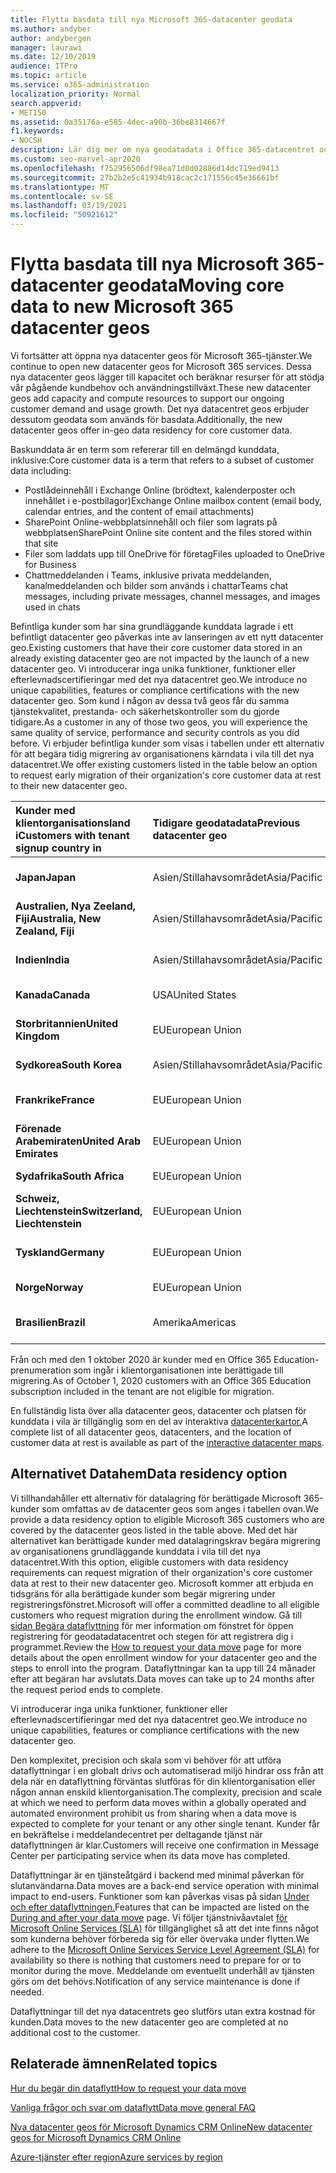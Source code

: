```yaml
---
title: Flytta basdata till nya Microsoft 365-datacenter geodata
ms.author: andyber
author: andybergen
manager: laurawi
ms.date: 12/10/2019
audience: ITPro
ms.topic: article
ms.service: o365-administration
localization_priority: Normal
search.appverid:
- MET150
ms.assetid: 0a35176a-e585-4dec-a90b-36be8314667f
f1.keywords:
- NOCSH
description: Lär dig mer om nya geodatadata i Office 365-datacentret och hur du använder alternativet som data ska lagras för att begära att dina kärndata flyttas till ett nytt geodatasystem.
ms.custom: seo-marvel-apr2020
ms.openlocfilehash: f752956506df98ea71d0d02886d14dc719ed9413
ms.sourcegitcommit: 27b2b2e5c41934b918cac2c171556c45e36661bf
ms.translationtype: MT
ms.contentlocale: sv-SE
ms.lasthandoff: 03/19/2021
ms.locfileid: "50921612"
---
```

# <a name="moving-core-data-to-new-microsoft-365-datacenter-geos"></a><span data-ttu-id="b4516-103">Flytta basdata till nya Microsoft 365-datacenter geodata</span><span class="sxs-lookup"><span data-stu-id="b4516-103">Moving core data to new Microsoft 365 datacenter geos</span></span>

<span data-ttu-id="b4516-104">Vi fortsätter att öppna nya datacenter geos för Microsoft 365-tjänster.</span><span class="sxs-lookup"><span data-stu-id="b4516-104">We continue to open new datacenter geos for Microsoft 365 services.</span></span> <span data-ttu-id="b4516-105">Dessa nya datacenter geos lägger till kapacitet och beräknar resurser för att stödja vår pågående kundbehov och användningstillväxt.</span><span class="sxs-lookup"><span data-stu-id="b4516-105">These new datacenter geos add capacity and compute resources to support our ongoing customer demand and usage growth.</span></span> <span data-ttu-id="b4516-106">Det nya datacentret geos erbjuder dessutom geodata som används för basdata.</span><span class="sxs-lookup"><span data-stu-id="b4516-106">Additionally, the new datacenter geos offer in-geo data residency for core customer data.</span></span> 

<span data-ttu-id="b4516-107">Baskunddata är en term som refererar till en delmängd kunddata, inklusive:</span><span class="sxs-lookup"><span data-stu-id="b4516-107">Core customer data is a term that refers to a subset of customer data including:</span></span> 
- <span data-ttu-id="b4516-108">Postlådeinnehåll i Exchange Online (brödtext, kalenderposter och innehållet i e-postbilagor)</span><span class="sxs-lookup"><span data-stu-id="b4516-108">Exchange Online mailbox content (email body, calendar entries, and the content of email attachments)</span></span>
- <span data-ttu-id="b4516-109">SharePoint Online-webbplatsinnehåll och filer som lagrats på webbplatsen</span><span class="sxs-lookup"><span data-stu-id="b4516-109">SharePoint Online site content and the files stored within that site</span></span>
- <span data-ttu-id="b4516-110">Filer som laddats upp till OneDrive för företag</span><span class="sxs-lookup"><span data-stu-id="b4516-110">Files uploaded to OneDrive for Business</span></span>
- <span data-ttu-id="b4516-111">Chattmeddelanden i Teams, inklusive privata meddelanden, kanalmeddelanden och bilder som används i chattar</span><span class="sxs-lookup"><span data-stu-id="b4516-111">Teams chat messages, including private messages, channel messages, and images used in chats</span></span>
  
<span data-ttu-id="b4516-112">Befintliga kunder som har sina grundläggande kunddata lagrade i ett befintligt datacenter geo påverkas inte av lanseringen av ett nytt datacenter geo.</span><span class="sxs-lookup"><span data-stu-id="b4516-112">Existing customers that have their core customer data stored in an already existing datacenter geo are not impacted by the launch of a new datacenter geo.</span></span> <span data-ttu-id="b4516-113">Vi introducerar inga unika funktioner, funktioner eller efterlevnadscertifieringar med det nya datacentret geo.</span><span class="sxs-lookup"><span data-stu-id="b4516-113">We introduce no unique capabilities, features or compliance certifications with the new datacenter geo.</span></span> <span data-ttu-id="b4516-114">Som kund i någon av dessa två geos får du samma tjänstekvalitet, prestanda- och säkerhetskontroller som du gjorde tidigare.</span><span class="sxs-lookup"><span data-stu-id="b4516-114">As a customer in any of those two geos, you will experience the same quality of service, performance and security controls as you did before.</span></span> <span data-ttu-id="b4516-115">Vi erbjuder befintliga kunder som visas i tabellen under ett alternativ för att begära tidig migrering av organisationens kärndata i vila till det nya datacentret.</span><span class="sxs-lookup"><span data-stu-id="b4516-115">We offer existing customers listed in the table below an option to request early migration of their organization's core customer data at rest to their new datacenter geo.</span></span>
  
|<span data-ttu-id="b4516-116">**Kunder med klientorganisationsland i**</span><span class="sxs-lookup"><span data-stu-id="b4516-116">**Customers with tenant signup country in**</span></span>|<span data-ttu-id="b4516-117">**Tidigare geodatadata**</span><span class="sxs-lookup"><span data-stu-id="b4516-117">**Previous datacenter geo**</span></span>|<span data-ttu-id="b4516-118">**Nytt datacenter geo**</span><span class="sxs-lookup"><span data-stu-id="b4516-118">**New datacenter geo**</span></span>|<span data-ttu-id="b4516-119">**Geo tillgängligt sedan**</span><span class="sxs-lookup"><span data-stu-id="b4516-119">**Geo available since**</span></span>|
|:-----|:-----|:-----|:-----|
|<span data-ttu-id="b4516-120">**Japan**</span><span class="sxs-lookup"><span data-stu-id="b4516-120">**Japan**</span></span>| <span data-ttu-id="b4516-121">Asien/Stillahavsområdet</span><span class="sxs-lookup"><span data-stu-id="b4516-121">Asia/Pacific</span></span> | <span data-ttu-id="b4516-122">Japan </span><span class="sxs-lookup"><span data-stu-id="b4516-122">Japan</span></span> | <span data-ttu-id="b4516-123">December 2014</span><span class="sxs-lookup"><span data-stu-id="b4516-123">December 2014</span></span> |
|<span data-ttu-id="b4516-124">**Australien, Nya Zeeland, Fiji**</span><span class="sxs-lookup"><span data-stu-id="b4516-124">**Australia, New Zealand, Fiji**</span></span>| <span data-ttu-id="b4516-125">Asien/Stillahavsområdet</span><span class="sxs-lookup"><span data-stu-id="b4516-125">Asia/Pacific</span></span> | <span data-ttu-id="b4516-126">Australien</span><span class="sxs-lookup"><span data-stu-id="b4516-126">Australia</span></span> | <span data-ttu-id="b4516-127">Mars 2015</span><span class="sxs-lookup"><span data-stu-id="b4516-127">March 2015</span></span> |
|<span data-ttu-id="b4516-128">**Indien**</span><span class="sxs-lookup"><span data-stu-id="b4516-128">**India**</span></span>| <span data-ttu-id="b4516-129">Asien/Stillahavsområdet</span><span class="sxs-lookup"><span data-stu-id="b4516-129">Asia/Pacific</span></span> | <span data-ttu-id="b4516-130">Indien</span><span class="sxs-lookup"><span data-stu-id="b4516-130">India</span></span> | <span data-ttu-id="b4516-131">Oktober 2015</span><span class="sxs-lookup"><span data-stu-id="b4516-131">October 2015</span></span> |
|<span data-ttu-id="b4516-132">**Kanada**</span><span class="sxs-lookup"><span data-stu-id="b4516-132">**Canada**</span></span>| <span data-ttu-id="b4516-133">USA</span><span class="sxs-lookup"><span data-stu-id="b4516-133">United States</span></span> | <span data-ttu-id="b4516-134">Kanada</span><span class="sxs-lookup"><span data-stu-id="b4516-134">Canada</span></span> | <span data-ttu-id="b4516-135">Maj 2016</span><span class="sxs-lookup"><span data-stu-id="b4516-135">May 2016</span></span> |
|<span data-ttu-id="b4516-136">**Storbritannien**</span><span class="sxs-lookup"><span data-stu-id="b4516-136">**United Kingdom**</span></span>| <span data-ttu-id="b4516-137">EU</span><span class="sxs-lookup"><span data-stu-id="b4516-137">European Union</span></span> | <span data-ttu-id="b4516-138">Storbritannien</span><span class="sxs-lookup"><span data-stu-id="b4516-138">United Kingdom</span></span> | <span data-ttu-id="b4516-139">September 2016</span><span class="sxs-lookup"><span data-stu-id="b4516-139">September 2016</span></span> |
|<span data-ttu-id="b4516-140">**Sydkorea**</span><span class="sxs-lookup"><span data-stu-id="b4516-140">**South Korea**</span></span>| <span data-ttu-id="b4516-141">Asien/Stillahavsområdet</span><span class="sxs-lookup"><span data-stu-id="b4516-141">Asia/Pacific</span></span> | <span data-ttu-id="b4516-142">Sydkorea</span><span class="sxs-lookup"><span data-stu-id="b4516-142">South Korea</span></span> | <span data-ttu-id="b4516-143">April 2017</span><span class="sxs-lookup"><span data-stu-id="b4516-143">April 2017</span></span> |
|<span data-ttu-id="b4516-144">**Frankrike**</span><span class="sxs-lookup"><span data-stu-id="b4516-144">**France**</span></span>| <span data-ttu-id="b4516-145">EU</span><span class="sxs-lookup"><span data-stu-id="b4516-145">European Union</span></span> | <span data-ttu-id="b4516-146">Frankrike</span><span class="sxs-lookup"><span data-stu-id="b4516-146">France</span></span> | <span data-ttu-id="b4516-147">Mars 2018</span><span class="sxs-lookup"><span data-stu-id="b4516-147">March 2018</span></span> |
|<span data-ttu-id="b4516-148">**Förenade Arabemiraten**</span><span class="sxs-lookup"><span data-stu-id="b4516-148">**United Arab Emirates**</span></span>| <span data-ttu-id="b4516-149">EU</span><span class="sxs-lookup"><span data-stu-id="b4516-149">European Union</span></span> | <span data-ttu-id="b4516-150">Förenade Arabemiraten</span><span class="sxs-lookup"><span data-stu-id="b4516-150">United Arab Emirates</span></span> | <span data-ttu-id="b4516-151">Juni 2019</span><span class="sxs-lookup"><span data-stu-id="b4516-151">June 2019</span></span> |
|<span data-ttu-id="b4516-152">**Sydafrika**</span><span class="sxs-lookup"><span data-stu-id="b4516-152">**South Africa**</span></span>| <span data-ttu-id="b4516-153">EU</span><span class="sxs-lookup"><span data-stu-id="b4516-153">European Union</span></span> | <span data-ttu-id="b4516-154">Sydafrika</span><span class="sxs-lookup"><span data-stu-id="b4516-154">South Africa</span></span> | <span data-ttu-id="b4516-155">Juli 2019</span><span class="sxs-lookup"><span data-stu-id="b4516-155">July 2019</span></span> |
|<span data-ttu-id="b4516-156">**Schweiz, Liechtenstein**</span><span class="sxs-lookup"><span data-stu-id="b4516-156">**Switzerland, Liechtenstein**</span></span>| <span data-ttu-id="b4516-157">EU</span><span class="sxs-lookup"><span data-stu-id="b4516-157">European Union</span></span> | <span data-ttu-id="b4516-158">Schweiz</span><span class="sxs-lookup"><span data-stu-id="b4516-158">Switzerland</span></span> | <span data-ttu-id="b4516-159">December 2019</span><span class="sxs-lookup"><span data-stu-id="b4516-159">December 2019</span></span> |
|<span data-ttu-id="b4516-160">**Tyskland**</span><span class="sxs-lookup"><span data-stu-id="b4516-160">**Germany**</span></span>| <span data-ttu-id="b4516-161">EU</span><span class="sxs-lookup"><span data-stu-id="b4516-161">European Union</span></span> | <span data-ttu-id="b4516-162">Tyskland</span><span class="sxs-lookup"><span data-stu-id="b4516-162">Germany</span></span> | <span data-ttu-id="b4516-163">December 2019</span><span class="sxs-lookup"><span data-stu-id="b4516-163">December 2019</span></span> |
|<span data-ttu-id="b4516-164">**Norge**</span><span class="sxs-lookup"><span data-stu-id="b4516-164">**Norway**</span></span>| <span data-ttu-id="b4516-165">EU</span><span class="sxs-lookup"><span data-stu-id="b4516-165">European Union</span></span> | <span data-ttu-id="b4516-166">Norge</span><span class="sxs-lookup"><span data-stu-id="b4516-166">Norway</span></span> | <span data-ttu-id="b4516-167">April 2020</span><span class="sxs-lookup"><span data-stu-id="b4516-167">April 2020</span></span> |
|<span data-ttu-id="b4516-168">**Brasilien**</span><span class="sxs-lookup"><span data-stu-id="b4516-168">**Brazil**</span></span>| <span data-ttu-id="b4516-169">Amerika</span><span class="sxs-lookup"><span data-stu-id="b4516-169">Americas</span></span> | <span data-ttu-id="b4516-170">Brasilien</span><span class="sxs-lookup"><span data-stu-id="b4516-170">Brazil</span></span> | <span data-ttu-id="b4516-171">November 2020</span><span class="sxs-lookup"><span data-stu-id="b4516-171">November 2020</span></span> |

<span data-ttu-id="b4516-172">Från och med den 1 oktober 2020 är kunder med en Office 365 Education-prenumeration som ingår i klientorganisationen inte berättigade till migrering.</span><span class="sxs-lookup"><span data-stu-id="b4516-172">As of October 1, 2020 customers with an Office 365 Education subscription included in the tenant are not eligible for migration.</span></span>

<span data-ttu-id="b4516-173">En fullständig lista över alla datacenter geos, datacenter och platsen för kunddata i vila är tillgänglig som en del av interaktiva [datacenterkartor.](https://office.com/datamaps)</span><span class="sxs-lookup"><span data-stu-id="b4516-173">A complete list of all datacenter geos, datacenters, and the location of customer data at rest is available as part of the [interactive datacenter maps](https://office.com/datamaps).</span></span> 
  
## <a name="data-residency-option"></a><span data-ttu-id="b4516-174">Alternativet Datahem</span><span class="sxs-lookup"><span data-stu-id="b4516-174">Data residency option</span></span>

<span data-ttu-id="b4516-175">Vi tillhandahåller ett alternativ för datalagring för berättigade Microsoft 365-kunder som omfattas av de datacenter geos som anges i tabellen ovan.</span><span class="sxs-lookup"><span data-stu-id="b4516-175">We provide a data residency option to eligible Microsoft 365 customers who are covered by the datacenter geos listed in the table above.</span></span> <span data-ttu-id="b4516-176">Med det här alternativet kan berättigade kunder med datalagringskrav begära migrering av organisationens grundläggande kunddata i vila till det nya datacentret.</span><span class="sxs-lookup"><span data-stu-id="b4516-176">With this option, eligible customers with data residency requirements can request migration of their organization's core customer data at rest to their new datacenter geo.</span></span>  <span data-ttu-id="b4516-177">Microsoft kommer att erbjuda en tidsgräns för alla berättigade kunder som begär migrering under registreringsfönstret.</span><span class="sxs-lookup"><span data-stu-id="b4516-177">Microsoft will offer a committed deadline to all eligible customers who request migration during the enrollment window.</span></span>  <span data-ttu-id="b4516-178">Gå till [sidan Begära dataflyttning](request-your-data-move.md) för mer information om fönstret för öppen registrering för geodatadatacentret och stegen för att registrera dig i programmet.</span><span class="sxs-lookup"><span data-stu-id="b4516-178">Review the [How to request your data move](request-your-data-move.md) page for more details about the open enrollment window for your datacenter geo and the steps to enroll into the program.</span></span>  <span data-ttu-id="b4516-179">Dataflyttningar kan ta upp till 24 månader efter att begäran har avslutats.</span><span class="sxs-lookup"><span data-stu-id="b4516-179">Data moves can take up to 24 months after the request period ends to complete.</span></span>

<span data-ttu-id="b4516-180">Vi introducerar inga unika funktioner, funktioner eller efterlevnadscertifieringar med det nya datacentret geo.</span><span class="sxs-lookup"><span data-stu-id="b4516-180">We introduce no unique capabilities, features or compliance certifications with the new datacenter geo.</span></span>
    
<span data-ttu-id="b4516-181">Den komplexitet, precision och skala som vi behöver för att utföra dataflyttningar i en globalt drivs och automatiserad miljö hindrar oss från att dela när en dataflyttning förväntas slutföras för din klientorganisation eller någon annan enskild klientorganisation.</span><span class="sxs-lookup"><span data-stu-id="b4516-181">The complexity, precision and scale at which we need to perform data moves within a globally operated and automated environment prohibit us from sharing when a data move is expected to complete for your tenant or any other single tenant.</span></span> <span data-ttu-id="b4516-182">Kunder får en bekräftelse i meddelandecentret per deltagande tjänst när dataflyttningen är klar.</span><span class="sxs-lookup"><span data-stu-id="b4516-182">Customers will receive one confirmation in Message Center per participating service when its data move has completed.</span></span> 
    
<span data-ttu-id="b4516-183">Dataflyttningar är en tjänsteåtgärd i backend med minimal påverkan för slutanvändarna.</span><span class="sxs-lookup"><span data-stu-id="b4516-183">Data moves are a back-end service operation with minimal impact to end-users.</span></span> <span data-ttu-id="b4516-184">Funktioner som kan påverkas visas på sidan [Under och efter dataflyttningen.](during-and-after-your-data-move.md)</span><span class="sxs-lookup"><span data-stu-id="b4516-184">Features that can be impacted are listed on the [During and after your data move](during-and-after-your-data-move.md) page.</span></span> <span data-ttu-id="b4516-185">Vi följer tjänstnivåavtalet [för Microsoft Online Services (SLA)](https://go.microsoft.com/fwlink/p/?LinkId=523897) för tillgänglighet så att det inte finns något som kunderna behöver förbereda sig för eller övervaka under flytten.</span><span class="sxs-lookup"><span data-stu-id="b4516-185">We adhere to the [Microsoft Online Services Service Level Agreement (SLA)](https://go.microsoft.com/fwlink/p/?LinkId=523897) for availability so there is nothing that customers need to prepare for or to monitor during the move.</span></span> <span data-ttu-id="b4516-186">Meddelande om eventuellt underhåll av tjänsten görs om det behövs.</span><span class="sxs-lookup"><span data-stu-id="b4516-186">Notification of any service maintenance is done if needed.</span></span> 

<span data-ttu-id="b4516-187">Dataflyttningar till det nya datacentrets geo slutförs utan extra kostnad för kunden.</span><span class="sxs-lookup"><span data-stu-id="b4516-187">Data moves to the new datacenter geo are completed at no additional cost to the customer.</span></span>
    
## <a name="related-topics"></a><span data-ttu-id="b4516-188">Relaterade ämnen</span><span class="sxs-lookup"><span data-stu-id="b4516-188">Related topics</span></span> 
 
[<span data-ttu-id="b4516-189">Hur du begär din dataflytt</span><span class="sxs-lookup"><span data-stu-id="b4516-189">How to request your data move</span></span>](request-your-data-move.md)
    
[<span data-ttu-id="b4516-190">Vanliga frågor och svar om dataflytt</span><span class="sxs-lookup"><span data-stu-id="b4516-190">Data move general FAQ</span></span>](data-move-faq.md)
  
[<span data-ttu-id="b4516-191">Nya datacenter geos för Microsoft Dynamics CRM Online</span><span class="sxs-lookup"><span data-stu-id="b4516-191">New datacenter geos for Microsoft Dynamics CRM Online</span></span>](/power-platform/admin/new-datacenter-regions)
  
[<span data-ttu-id="b4516-192">Azure-tjänster efter region</span><span class="sxs-lookup"><span data-stu-id="b4516-192">Azure services by region</span></span>](https://azure.microsoft.com/regions/)